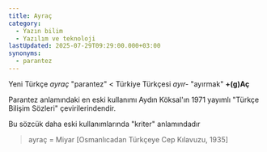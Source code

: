 ```yaml
---
title: Ayraç
category:
  - Yazın bilim
  - Yazılım ve teknoloji
lastUpdated: 2025-07-29T09:29:00.000+03:00
synonyms:
  - parantez
---
```

Yeni Türkçe _ayraç_ "parantez" < Türkiye Türkçesi _ayır-_ "ayırmak" **+(g)Aç**

Parantez anlamındaki en eski kullanımı Aydın Köksal'ın 1971 yayımlı "Türkçe Bilişim Sözleri" çevirilerindendir.

Bu sözcük daha eski kullanımlarında "kriter" anlamındadır

> ayraç = Miyar [Osmanlıcadan Türkçeye Cep Kılavuzu, 1935]

